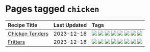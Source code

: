 # Pages tagged `chicken`

|Recipe Title|Last Updated|Tags
|:---|:---|:---|
|[Chicken Tenders](../recipes/chickentenders.md)|2023-12-16|[![](https://img.shields.io/badge/tag-airfryer-d4602a)](../tags/airfryer.md) [![](https://img.shields.io/badge/tag-amazing-b7439e)](../tags/amazing.md) [![](https://img.shields.io/badge/tag-battered-c02c21)](../tags/battered.md) [![](https://img.shields.io/badge/tag-chicken-5d33f3)](../tags/chicken.md) [![](https://img.shields.io/badge/tag-crumbed-2b6571)](../tags/crumbed.md) [![](https://img.shields.io/badge/tag-messy-f53bfe)](../tags/messy.md) [![](https://img.shields.io/badge/tag-mine-6d71)](../tags/mine.md) [![](https://img.shields.io/badge/tag-sides-acbc2f)](../tags/sides.md)|
|[Fritters](../recipes/fritters.md)|2023-12-16|[![](https://img.shields.io/badge/tag-chicken-5d33f3)](../tags/chicken.md) [![](https://img.shields.io/badge/tag-dairy-e5c1d4)](../tags/dairy.md) [![](https://img.shields.io/badge/tag-family-13fda6)](../tags/family.md) [![](https://img.shields.io/badge/tag-fried-9fef19)](../tags/fried.md) [![](https://img.shields.io/badge/tag-ham-cb29b)](../tags/ham.md) [![](https://img.shields.io/badge/tag-lamb-8ce73b)](../tags/lamb.md) [![](https://img.shields.io/badge/tag-leftovers-8344b1)](../tags/leftovers.md) [![](https://img.shields.io/badge/tag-vegetables-3a4f8e)](../tags/vegetables.md)|